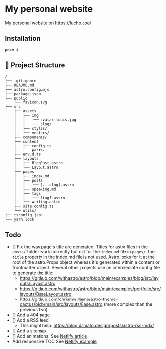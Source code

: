 # My personal website

My personal website on https://lucho.cool

## Installation

```sh
pnpm i
```

## 🚀 Project Structure

```text
/
├── .gitignore
├── README.md
├── astro.config.mjs
├── package.json
├── public
    └── favicon.svg
├── src
    ├── assets
    │   ├── img
    │   │   ├── avatar-louis.jpg
    │   │   └── blog/
    │   ├── styles/
    │   └── vectors/
    ├── components/
    ├── content
    │   ├── config.ts
    │   └── posts/
    ├── env.d.ts
    ├── layouts
    │   ├── BlogPost.astro
    │   └── Layout.astro
    ├── pages
    │   ├── index.md
    │   ├── posts
    │   │   └── [...slug].astro
    │   ├── speaking.md
    │   ├── tags
    │   │   └── [tag].astro
    │   └── writing.astro
    ├── site.config.ts
    └── utils/
├── tsconfig.json
└── yarn.lock
```

## Todo

- [] Fix the way page's title are generated. Titles for astro files in the `posts/` folder work correctly but not for the `index.md` file in `pages/`. the `title` property in the index.md file is not used. Astro looks for it at the root of the astro.Props object whereas it's generated within a content or frontmatter object. Several other projects use an intermediate config file to generate the title:
  - https://github.com/withastro/astro/blob/main/examples/blog/src/layouts/Layout.astro
  - https://github.com/withastro/astro/blob/main/examples/portfolio/src/layouts/BaseLayout.astro
  - https://github.com/chrismwilliams/astro-theme-cactus/blob/main/src/layouts/Base.astro (more complex than the previous two)
- [] Add a 404 page
- [] Add a RSS feed
  - This might help: https://blog.damato.design/posts/astro-rss-mdx/
- [] Add a sitemap
- [] Add animations. See [Netlify article](https://developers.netlify.com/guides/motion-animation-library-with-astro/)
- Add responsive TOC See [Netlify example](https://developers.netlify.com/guides/motion-animation-library-with-astro/)
